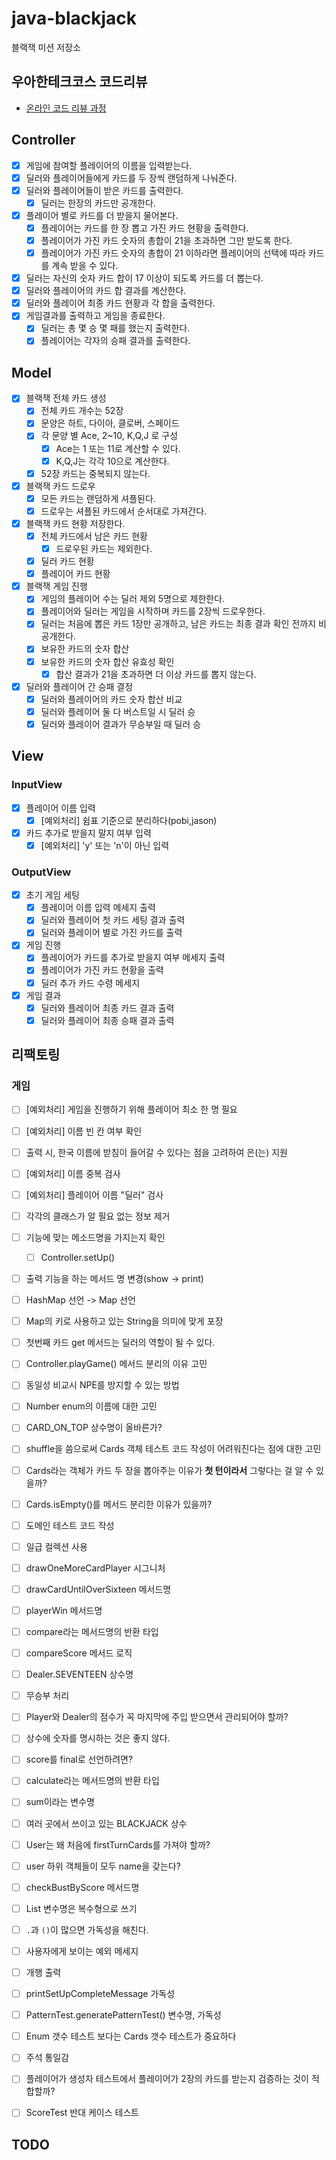 # java-blackjack

블랙잭 미션 저장소

## 우아한테크코스 코드리뷰

- [온라인 코드 리뷰 과정](https://github.com/woowacourse/woowacourse-docs/blob/master/maincourse/README.md)

## Controller
- [x] 게임에 참여할 플레이어의 이름을 입력받는다.
- [x] 딜러와 플레이어들에게 카드를 두 장씩 랜덤하게 나눠준다.
- [x] 딜러와 플레이어들이 받은 카드를 출력한다.
  - [x] 딜러는 한장의 카드만 공개한다.
- [x] 플레이어 별로 카드를 더 받을지 물어본다.
  - [x] 플레이어는 카드를 한 장 뽑고 가진 카드 현황을 출력한다.
  - [x] 플레이어가 가진 카드 숫자의 총합이 21을 초과하면 그만 받도록 한다.
  - [x] 플레이어가 가진 카드 숫자의 총합이 21 이하라면 플레이어의 선택에 따라 카드를 계속 받을 수 있다.
- [x] 딜러는 자신의 숫자 카드 합이 17 이상이 되도록 카드를 더 뽑는다.
- [x] 딜러와 플레이어의 카드 합 결과를 계산한다.
- [x] 딜러와 플레이어 최종 카드 현황과 각 합을 출력한다.
- [x] 게임결과를 출력하고 게임을 종료한다.
  - [x] 딜러는 총 몇 승 몇 패를 했는지 출력한다.
  - [x] 플레이어는 각자의 승패 결과를 출력한다.

## Model
- [x] 블랙잭 전체 카드 생성
  - [x] 전체 카드 개수는 52장
  - [x] 문양은 하트, 다이아, 클로버, 스페이드
  - [x] 각 문양 별 Ace, 2~10, K,Q,J 로 구성
    - [x] Ace는 1 또는 11로 계산할 수 있다.
    - [x] K,Q,J는 각각 10으로 계산한다.
  - [x] 52장 카드는 중복되지 않는다.
- [x] 블랙잭 카드 드로우
  - [x] 모든 카드는 랜덤하게 셔플된다.
  - [x] 드로우는 셔플된 카드에서 순서대로 가져간다.
- [x] 블랙잭 카드 현황 저장한다.
  - [x] 전체 카드에서 남은 카드 현황
    - [x] 드로우된 카드는 제외한다.
  - [x] 딜러 카드 현황
  - [x] 플레이어 카드 현황
- [x] 블랙잭 게임 진행
  - [x] 게임의 플레이어 수는 딜러 제외 5명으로 제한한다.
  - [x] 플레이어와 딜러는 게임을 시작하며 카드를 2장씩 드로우한다.
  - [x] 딜러는 처음에 뽑은 카드 1장만 공개하고, 남은 카드는 최종 결과 확인 전까지 비공개한다.
  - [x] 보유한 카드의 숫자 합산
  - [x] 보유한 카드의 숫자 합산 유효성 확인
    - [x] 합산 결과가 21을 초과하면 더 이상 카드를 뽑지 않는다.
- [x] 딜러와 플레이어 간 승패 결정
  - [x] 딜러와 플레이어의 카드 숫자 합산 비교 
  - [x] 딜러와 플레이어 둘 다 버스트일 시 딜러 승
  - [x] 딜러와 플레이어 결과가 무승부일 때 딜러 승

## View
### InputView
- [x] 플레이어 이름 입력
  - [x] [예외처리] 쉼표 기준으로 분리하다(pobi,jason)
- [x] 카드 추가로 받을지 말지 여부 입력
  - [x] [예외처리] 'y' 또는 'n'이 아닌 입력
### OutputView
- [x] 초기 게임 세팅
  - [x] 플레이어 이름 입력 메세지 출력
  - [x] 딜러와 플레이어 첫 카드 세팅 결과 출력
  - [x] 딜러와 플레이어 별로 가진 카드를 출력
- [x] 게임 진행
  - [x] 플레이어가 카드를 추가로 받을지 여부 메세지 출력
  - [x] 플레이어가 가진 카드 현황을 출력
  - [x] 딜러 추가 카드 수령 메세지
- [x] 게임 결과
  - [x] 딜러와 플레이어 최종 카드 결과 출력
  - [x] 딜러와 플레이어 최종 승패 결과 출력

## 리팩토링
### 게임
- [ ] [예외처리] 게임을 진행하기 위해 플레이어 최소 한 명 필요
- [ ] [예외처리] 이름 빈 칸 여부 확인
- [ ] 출력 시, 한국 이름에 받침이 들어갈 수 있다는 점을 고려하여 은(는) 지원
- [ ] [예외처리] 이름 중복 검사 
- [ ] [예외처리] 플레이어 이름 "딜러" 검사
- [ ] 각각의 클래스가 알 필요 없는 정보 제거 
- [ ] 기능에 맞는 메소드명을 가지는지 확인
  - [ ] Controller.setUp()
- [ ] 출력 기능을 하는 메서드 명 변경(show -> print)
- [ ] HashMap 선언 -> Map 선언
- [ ] Map의 키로 사용하고 있는 String을 의미에 맞게 포장
- [ ] 첫번째 카드 get 메서드는 딜러의 역할이 될 수 있다.
- [ ] Controller.playGame() 메서드 분리의 이유 고민
- [ ] 동일성 비교시 NPE를 방지할 수 있는 방법
- [ ] Number enum의 이름에 대한 고민
- [ ] CARD_ON_TOP 상수명이 올바른가?
- [ ] shuffle을 씀으로써 Cards 객체 테스트 코드 작성이 어려워진다는 점에 대한 고민
- [ ] Cards라는 객체가 카드 두 장을 뽑아주는 이유가 **첫 턴이라서** 그렇다는 걸 알 수 있을까?
- [ ] Cards.isEmpty()를 메서드 분리한 이유가 있을까?
- [ ] 도메인 테스트 코드 작성
- [ ] 일급 컬렉션 사용
- [ ] drawOneMoreCardPlayer 시그니처
- [ ] drawCardUntilOverSixteen 메서드명
- [ ] playerWin 메서드명
- [ ] compare라는 메서드명의 반환 타입
- [ ] compareScore 메서드 로직
- [ ] Dealer.SEVENTEEN 상수명
- [ ] 무승부 처리
- [ ] Player와 Dealer의 점수가 꼭 마지막에 주입 받으면서 관리되어야 할까?
- [ ] 상수에 숫자를 명시하는 것은 좋지 않다.
- [ ] score를 final로 선언하려면?
- [ ] calculate라는 메서드명의 반환 타입
- [ ] sum이라는 변수명
- [ ] 여러 곳에서 쓰이고 있는 BLACKJACK 상수
- [ ] User는 왜 처음에 firstTurnCards를 가져야 할까?
- [ ] user 하위 객체들이 모두 name을 갖는다?
- [ ] checkBustByScore 메서드명
- [ ] List 변수명은 복수형으로 쓰기
- [ ] `.`과 `()`이 많으면 가독성을 해친다.
- [ ] 사용자에게 보이는 예외 메세지
- [ ] 개행 출력
- [ ] printSetUpCompleteMessage 가독성
- [ ] PatternTest.generatePatternTest() 변수명, 가독성
- [ ] Enum 갯수 테스트 보다는 Cards 갯수 테스트가 중요하다
- [ ] 주석 통일감
- [ ] 플레이어가 생성자 테스트에서 플레이어가 2장의 카드를 받는지 검증하는 것이 적합할까?
- [ ] ScoreTest 반대 케이스 테스트


## TODO
